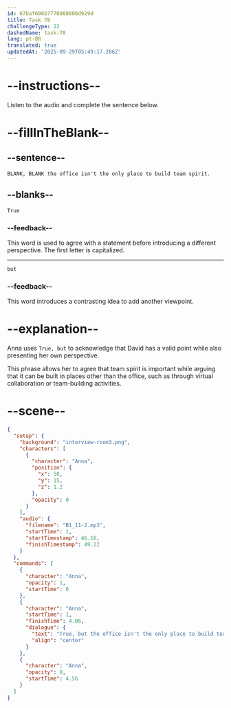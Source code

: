 ```yaml
---
id: 67baf606b7770908606d929d
title: Task 78
challengeType: 22
dashedName: task-78
lang: pt-BR
translated: true
updatedAt: '2025-09-29T05:49:17.286Z'
---
```


<!-- (Audio) Anna: True, but the office isn't the only place to build team spirit. -->

# --instructions--

Listen to the audio and complete the sentence below.

# --fillInTheBlank--

## --sentence--

`BLANK, BLANK the office isn't the only place to build team spirit.`

## --blanks--

`True`

### --feedback--

This word is used to agree with a statement before introducing a different perspective. The first letter is capitalized.

---

`but`

### --feedback--

This word introduces a contrasting idea to add another viewpoint.

# --explanation--

Anna uses `True, but` to acknowledge that David has a valid point while also presenting her own perspective.

This phrase allows her to agree that team spirit is important while arguing that it can be built in places other than the office, such as through virtual collaboration or team-building activities.

# --scene--

```json
{
  "setup": {
    "background": "interview-room3.png",
    "characters": [
      {
        "character": "Anna",
        "position": {
          "x": 50,
          "y": 15,
          "z": 1.2
        },
        "opacity": 0
      }
    ],
    "audio": {
      "filename": "B1_11-2.mp3",
      "startTime": 1,
      "startTimestamp": 46.16,
      "finishTimestamp": 49.22
    }
  },
  "commands": [
    {
      "character": "Anna",
      "opacity": 1,
      "startTime": 0
    },
    {
      "character": "Anna",
      "startTime": 1,
      "finishTime": 4.06,
      "dialogue": {
        "text": "True, but the office isn't the only place to build team spirit.",
        "align": "center"
      }
    },
    {
      "character": "Anna",
      "opacity": 0,
      "startTime": 4.56
    }
  ]
}
```
